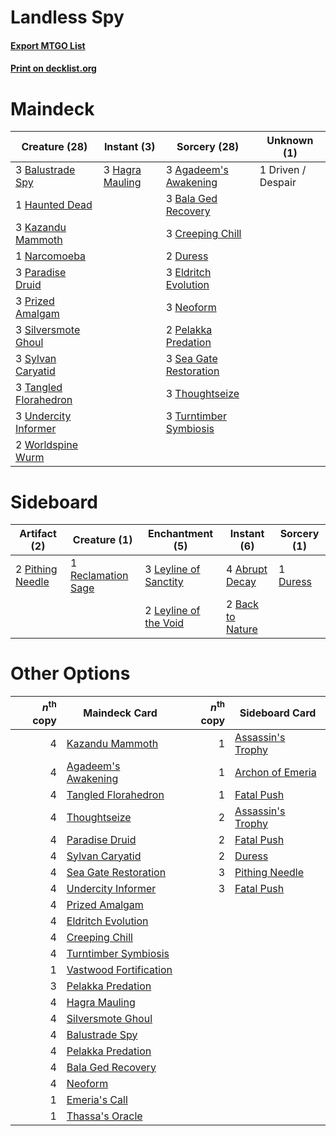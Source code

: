 # Landless Spy

#### [Export MTGO List](../collection/Landless%20Spy/Landless%20Spy.txt)
#### [Print on decklist.org](http://decklist.org/?deckmain=3%09Agadeem's%20Awakening%0A3%09Bala%20Ged%20Recovery%0A3%09Balustrade%20Spy%0A3%09Creeping%20Chill%0A1%09Driven%20/%20Despair%0A2%09Duress%0A3%09Eldritch%20Evolution%0A3%09Hagra%20Mauling%0A1%09Haunted%20Dead%0A3%09Kazandu%20Mammoth%0A1%09Narcomoeba%0A3%09Neoform%0A3%09Paradise%20Druid%0A2%09Pelakka%20Predation%0A3%09Prized%20Amalgam%0A3%09Sea%20Gate%20Restoration%0A3%09Silversmote%20Ghoul%0A3%09Sylvan%20Caryatid%0A3%09Tangled%20Florahedron%0A3%09Thoughtseize%0A3%09Turntimber%20Symbiosis%0A3%09Undercity%20Informer%0A2%09Worldspine%20Wurm&deckside=4%09Abrupt%20Decay%0A2%09Back%20to%20Nature%0A1%09Duress%0A3%09Leyline%20of%20Sanctity%0A2%09Leyline%20of%20the%20Void%0A2%09Pithing%20Needle%0A1%09Reclamation%20Sage)
# Maindeck

|                                         Creature (28)                                          |                                       Instant (3)                                        |                                          Sorcery (28)                                           |   Unknown (1)    |
|------------------------------------------------------------------------------------------------|------------------------------------------------------------------------------------------|-------------------------------------------------------------------------------------------------|------------------|
|3 [Balustrade Spy](http://gatherer.wizards.com/Pages/Card/Details.aspx?multiverseid=366464)     |3 [Hagra Mauling](http://gatherer.wizards.com/Pages/Card/Details.aspx?multiverseid=491741)|3 [Agadeem's Awakening](http://gatherer.wizards.com/Pages/Card/Details.aspx?multiverseid=491723) |1 Driven / Despair|
|1 [Haunted Dead](http://gatherer.wizards.com/Pages/Card/Details.aspx?multiverseid=414387)       |                                                                                          |3 [Bala Ged Recovery](http://gatherer.wizards.com/Pages/Card/Details.aspx?multiverseid=491825)   |                  |
|3 [Kazandu Mammoth](http://gatherer.wizards.com/Pages/Card/Details.aspx?multiverseid=491835)    |                                                                                          |3 [Creeping Chill](http://gatherer.wizards.com/Pages/Card/Details.aspx?multiverseid=452816)      |                  |
|1 [Narcomoeba](http://gatherer.wizards.com/Pages/Card/Details.aspx?multiverseid=136140)         |                                                                                          |2 [Duress](http://gatherer.wizards.com/Pages/Card/Details.aspx?multiverseid=14557)               |                  |
|3 [Paradise Druid](http://gatherer.wizards.com/Pages/Card/Details.aspx?multiverseid=461098)     |                                                                                          |3 [Eldritch Evolution](http://gatherer.wizards.com/Pages/Card/Details.aspx?multiverseid=414456)  |                  |
|3 [Prized Amalgam](http://gatherer.wizards.com/Pages/Card/Details.aspx?multiverseid=410014)     |                                                                                          |3 [Neoform](http://gatherer.wizards.com/Pages/Card/Details.aspx?multiverseid=461133)             |                  |
|3 [Silversmote Ghoul](http://gatherer.wizards.com/Pages/Card/Details.aspx?multiverseid=485445)  |                                                                                          |2 [Pelakka Predation](http://gatherer.wizards.com/Pages/Card/Details.aspx?multiverseid=491757)   |                  |
|3 [Sylvan Caryatid](http://gatherer.wizards.com/Pages/Card/Details.aspx?multiverseid=373624)    |                                                                                          |3 [Sea Gate Restoration](http://gatherer.wizards.com/Pages/Card/Details.aspx?multiverseid=491706)|                  |
|3 [Tangled Florahedron](http://gatherer.wizards.com/Pages/Card/Details.aspx?multiverseid=491859)|                                                                                          |3 [Thoughtseize](http://gatherer.wizards.com/Pages/Card/Details.aspx?multiverseid=438676)        |                  |
|3 [Undercity Informer](http://gatherer.wizards.com/Pages/Card/Details.aspx?multiverseid=366271) |                                                                                          |3 [Turntimber Symbiosis](http://gatherer.wizards.com/Pages/Card/Details.aspx?multiverseid=491864)|                  |
|2 [Worldspine Wurm](http://gatherer.wizards.com/Pages/Card/Details.aspx?multiverseid=253575)    |                                                                                          |                                                                                                 |                  |


# Sideboard

|                                       Artifact (2)                                        |                                        Creature (1)                                         |                                        Enchantment (5)                                         |                                        Instant (6)                                        |                                   Sorcery (1)                                    |
|-------------------------------------------------------------------------------------------|---------------------------------------------------------------------------------------------|------------------------------------------------------------------------------------------------|-------------------------------------------------------------------------------------------|----------------------------------------------------------------------------------|
|2 [Pithing Needle](http://gatherer.wizards.com/Pages/Card/Details.aspx?multiverseid=129526)|1 [Reclamation Sage](http://gatherer.wizards.com/Pages/Card/Details.aspx?multiverseid=389651)|3 [Leyline of Sanctity](http://gatherer.wizards.com/Pages/Card/Details.aspx?multiverseid=204993)|4 [Abrupt Decay](http://gatherer.wizards.com/Pages/Card/Details.aspx?multiverseid=456061)  |1 [Duress](http://gatherer.wizards.com/Pages/Card/Details.aspx?multiverseid=14557)|
|                                                                                           |                                                                                             |2 [Leyline of the Void](http://gatherer.wizards.com/Pages/Card/Details.aspx?multiverseid=107682)|2 [Back to Nature](http://gatherer.wizards.com/Pages/Card/Details.aspx?multiverseid=208284)|                                                                                  |


# Other Options

|*n*<sup>th</sup> copy|                                          Maindeck Card                                          |*n*<sup>th</sup> copy|                                       Sideboard Card                                       |
|--------------------:|-------------------------------------------------------------------------------------------------|--------------------:|--------------------------------------------------------------------------------------------|
|                    4|[Kazandu Mammoth](http://gatherer.wizards.com/Pages/Card/Details.aspx?multiverseid=491835)       |                    1|[Assassin's Trophy](http://gatherer.wizards.com/Pages/Card/Details.aspx?multiverseid=452902)|
|                    4|[Agadeem's Awakening](http://gatherer.wizards.com/Pages/Card/Details.aspx?multiverseid=491723)   |                    1|[Archon of Emeria](http://gatherer.wizards.com/Pages/Card/Details.aspx?multiverseid=495594) |
|                    4|[Tangled Florahedron](http://gatherer.wizards.com/Pages/Card/Details.aspx?multiverseid=491859)   |                    1|[Fatal Push](http://gatherer.wizards.com/Pages/Card/Details.aspx?multiverseid=423724)       |
|                    4|[Thoughtseize](http://gatherer.wizards.com/Pages/Card/Details.aspx?multiverseid=438676)          |                    2|[Assassin's Trophy](http://gatherer.wizards.com/Pages/Card/Details.aspx?multiverseid=452902)|
|                    4|[Paradise Druid](http://gatherer.wizards.com/Pages/Card/Details.aspx?multiverseid=461098)        |                    2|[Fatal Push](http://gatherer.wizards.com/Pages/Card/Details.aspx?multiverseid=423724)       |
|                    4|[Sylvan Caryatid](http://gatherer.wizards.com/Pages/Card/Details.aspx?multiverseid=373624)       |                    2|[Duress](http://gatherer.wizards.com/Pages/Card/Details.aspx?multiverseid=14557)            |
|                    4|[Sea Gate Restoration](http://gatherer.wizards.com/Pages/Card/Details.aspx?multiverseid=491706)  |                    3|[Pithing Needle](http://gatherer.wizards.com/Pages/Card/Details.aspx?multiverseid=129526)   |
|                    4|[Undercity Informer](http://gatherer.wizards.com/Pages/Card/Details.aspx?multiverseid=366271)    |                    3|[Fatal Push](http://gatherer.wizards.com/Pages/Card/Details.aspx?multiverseid=423724)       |
|                    4|[Prized Amalgam](http://gatherer.wizards.com/Pages/Card/Details.aspx?multiverseid=410014)        |                     |                                                                                            |
|                    4|[Eldritch Evolution](http://gatherer.wizards.com/Pages/Card/Details.aspx?multiverseid=414456)    |                     |                                                                                            |
|                    4|[Creeping Chill](http://gatherer.wizards.com/Pages/Card/Details.aspx?multiverseid=452816)        |                     |                                                                                            |
|                    4|[Turntimber Symbiosis](http://gatherer.wizards.com/Pages/Card/Details.aspx?multiverseid=491864)  |                     |                                                                                            |
|                    1|[Vastwood Fortification](http://gatherer.wizards.com/Pages/Card/Details.aspx?multiverseid=491866)|                     |                                                                                            |
|                    3|[Pelakka Predation](http://gatherer.wizards.com/Pages/Card/Details.aspx?multiverseid=491757)     |                     |                                                                                            |
|                    4|[Hagra Mauling](http://gatherer.wizards.com/Pages/Card/Details.aspx?multiverseid=491741)         |                     |                                                                                            |
|                    4|[Silversmote Ghoul](http://gatherer.wizards.com/Pages/Card/Details.aspx?multiverseid=485445)     |                     |                                                                                            |
|                    4|[Balustrade Spy](http://gatherer.wizards.com/Pages/Card/Details.aspx?multiverseid=366464)        |                     |                                                                                            |
|                    4|[Pelakka Predation](http://gatherer.wizards.com/Pages/Card/Details.aspx?multiverseid=491757)     |                     |                                                                                            |
|                    4|[Bala Ged Recovery](http://gatherer.wizards.com/Pages/Card/Details.aspx?multiverseid=491825)     |                     |                                                                                            |
|                    4|[Neoform](http://gatherer.wizards.com/Pages/Card/Details.aspx?multiverseid=461133)               |                     |                                                                                            |
|                    1|[Emeria's Call](http://gatherer.wizards.com/Pages/Card/Details.aspx?multiverseid=491633)         |                     |                                                                                            |
|                    1|[Thassa's Oracle](http://gatherer.wizards.com/Pages/Card/Details.aspx?multiverseid=476324)       |                     |                                                                                            |

